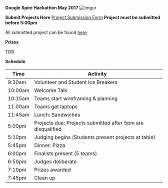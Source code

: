**Google Spire Hackathon May 2017**
![Imgur](http://i.imgur.com/QOv1t3n.gif)

**Submit Projects Here**
[Project Submission Form](https://goo.gl/forms/79zfz1urgmhFONZs2)
**Project must be submitted before 5:00pm**


All submitted project can be found [here](https://docs.google.com/spreadsheets/d/10dPJTzHmFB7pnjJojIJWIicyIcJ8qMIney1vXQEK7rk/edit?usp=sharing)

**Prizes**

TDB


**Schedule**

Time                | Activity         
--------------------|------------------
9:30am              | Volunteer and Student Ice Breakers   
10:00am             | Welcome Talk    
10:15am             | Teams start wireframing & planning      
11:00am             | Teams get laptops  
11:45am             | Lunch: Sandwiches   
5:00pm              | Projects due: Projects submitted after 5pm are disqualified
5:10pm              | Judging begins (Students present projects at table)
5:45pm              | Dinner: Pizza   
6:00pm              | Finalists present (5 teams) 
6:50pm              | Judges deliberate 
7:10pm              | Prizes awarded 
7:45pm              | Clean up 

